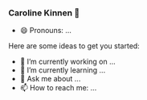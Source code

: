 ### Caroline Kinnen 👋
- 😄 Pronouns: ...

Here are some ideas to get you started:

- 🔭 I’m currently working on ...
- 🌱 I’m currently learning ...
- 💬 Ask me about ...
- 📫 How to reach me: ...


<!---
- 👯 I’m looking to collaborate on ...
- 🤔 I’m looking for help with ...
- ⚡ Fun fact: ...
-->
